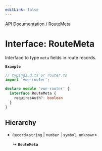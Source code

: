 ```yaml
---
editLink: false
---
```


[API Documentation](../index.md) / RouteMeta

# Interface: RouteMeta

Interface to type `meta` fields in route records.

**`Example`**

```ts
// typings.d.ts or router.ts
import 'vue-router';

declare module 'vue-router' {
  interface RouteMeta {
    requiresAuth?: boolean
  }
}
```

## Hierarchy

- `Record`\<`string` \| `number` \| `symbol`, `unknown`\>

  ↳ **`RouteMeta`**
